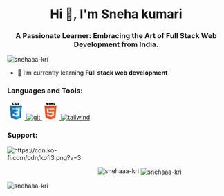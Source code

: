 <h1 align="center">Hi 👋, I'm Sneha kumari</h1>
<h3 align="center">A Passionate Learner: Embracing the Art of Full Stack Web Development from India.</h3>

<p align="left"> <img src="https://komarev.com/ghpvc/?username=snehaaa-kri&label=Profile%20views&color=0e75b6&style=flat" alt="snehaaa-kri" /> </p>

- 🌱 I’m currently learning **Full stack web development**



<h3 align="left">Languages and Tools:</h3>
<p align="left"> <a href="https://www.w3schools.com/css/" target="_blank" rel="noreferrer"> <img src="https://raw.githubusercontent.com/devicons/devicon/master/icons/css3/css3-original-wordmark.svg" alt="css3" width="40" height="40"/> </a> <a href="https://git-scm.com/" target="_blank" rel="noreferrer"> <img src="https://www.vectorlogo.zone/logos/git-scm/git-scm-icon.svg" alt="git" width="40" height="40"/> </a> <a href="https://www.w3.org/html/" target="_blank" rel="noreferrer"> <img src="https://raw.githubusercontent.com/devicons/devicon/master/icons/html5/html5-original-wordmark.svg" alt="html5" width="40" height="40"/> </a> <a href="https://tailwindcss.com/" target="_blank" rel="noreferrer"> <img src="https://www.vectorlogo.zone/logos/tailwindcss/tailwindcss-icon.svg" alt="tailwind" width="40" height="40"/> </a> </p>

<h3 align="left">Support:</h3>
<p><a href="https://ko-fi.com/https://cdn.ko-fi.com/cdn/kofi3.png?v=3"> <img align="left" src="https://cdn.ko-fi.com/cdn/kofi3.png?v=3" height="50" width="210" alt="https://cdn.ko-fi.com/cdn/kofi3.png?v=3" /></a></p><br><br>

<div flex flex-col justify-center items-cenetr mt-10 >
  <p><img align="left" src="https://github-readme-stats.vercel.app/api/top-langs?username=snehaaa-kri&show_icons=true&locale=en&layout=compact" alt="snehaaa-kri" /></p>

<p>&nbsp;<img align="center" src="https://github-readme-stats.vercel.app/api?username=snehaaa-kri&show_icons=true&locale=en" alt="snehaaa-kri" /></p>

<p><img align="center" src="https://github-readme-streak-stats.herokuapp.com/?user=snehaaa-kri&" alt="snehaaa-kri" /></p>
</div>

<!---
Snehaaa-Kri/Snehaaa-Kri is a ✨ special ✨ repository because its `README.md` (this file) appears on your GitHub profile.
You can click the Preview link to take a look at your changes.
--->
